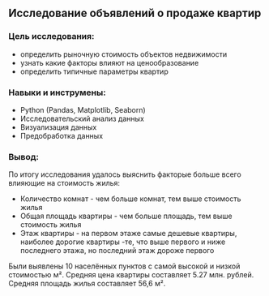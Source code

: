 <H2>Исследование объявлений о продаже квартир</H2>

<h3>Цель исследования:</h3>

- определить рыночную стоимость объектов недвижимости
- узнать какие факторы влияют на ценообразование
- определить типичные параметры квартир
  <br>
<h3> Навыки и инструмены:</h3>

- Python (Pandas, Matplotlib, Seaborn)
- Исследовательский анализ данных
- Визуализация данных
- Предобработка данных

<h3>Вывод:</h3>

По итогу исследования удалось выяснить факторые больше всего влияющие на стоимость жилья:

- Количество комнат - чем больше комнат, тем выше стоимость жилья
- Общая площадь квартиры - чем больше площадь, тем выше стоимость жилья
- Этаж квартиры - на первом этаже самые дешевые квартиры, наиболее дорогие квартиры -те, что выше первого и ниже последнего этажа, но последний этаж дороже первого

Были выявлены 10 населённых пунктов с самой высокой и низкой стоимостью м². Средняя цена квартиры составляет 5.27 млн. рублей. Средняя площадь жилья составляет 56,6  м².
